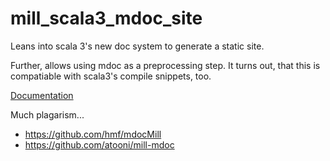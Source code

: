 # mill_scala3_mdoc_site

Leans into scala 3's new doc system to generate a static site.

Further, allows using mdoc as a preprocessing step. It turns out, that this is compatiable with scala3's compile snippets, too.

[Documentation](https://quafadas.github.io/mill_scala3_mdoc_site/)


Much plagarism...
- https://github.com/hmf/mdocMill
- https://github.com/atooni/mill-mdoc